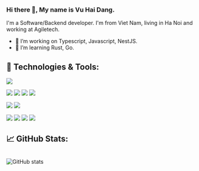 ### Hi there 👋, My name is Vu Hai Dang.

I'm a Software/Backend developer. I'm from Viet Nam, living in Ha Noi and working at Agiletech.

- 🔭 I’m working on Typescript, Javascript, NestJS.
- 🌱 I’m learning Rust, Go.

## 🔧 Technologies & Tools:

![](https://img.shields.io/badge/OS-Linux-informational?style=flat&logo=linux)

![](https://img.shields.io/badge/Lang-Typescript-informational?style=flat&logo=typescript&logoColor=blue)
![](https://img.shields.io/badge/Lang-JavaScript-informational?style=flat&logo=javascript)
![](https://img.shields.io/badge/Lang-Java-informational?style=flat&logo=java&logoColor=red)
![](https://img.shields.io/badge/Lang-Rust-informational?style=flat&logo=rust&logoColor=orange)

![](https://img.shields.io/badge/Framework-NestJS-informational?style=flat&logo=nestjs&&logoColor=red)
![](https://img.shields.io/badge/Framework-Spring-informational?style=flat&logo=spring&logoColor=green)

![](https://img.shields.io/badge/Tool-Git-informational?style=flat&logo=Git&logoColor=orange)
![](https://img.shields.io/badge/Tool-Docker-informational?style=flat&logo=Docker&logoColor=blue)
![](https://img.shields.io/badge/Tool-NeoVim-informational?style=flat&logo=NeoVim&logoColor=green)
![](https://img.shields.io/badge/Tool-VSCode-informational?style=flat&logo=vscode&logoColor=blue)

## &#x1f4c8; GitHub Stats:

<div style="display:flex">

<!-- ![GitHub metrics](https://metrics.lecoq.io/im6h) -->

![GitHub stats](https://github-readme-stats.vercel.app/api?username=im6h&show_icons=true&theme=gruvbox)

<!-- ![Vu's github stats](https://github-readme-stats.vercel.app/api/top-langs?username=im6h&count_private=false&show_icons=true&theme=onedark) -->

</div>
